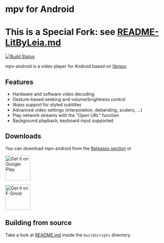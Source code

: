 # mpv for Android

# This is a Special Fork: see [README-LitByLeia.md](README-LitByLeia.md)

[![Build Status](https://travis-ci.org/mpv-android/mpv-android.svg?branch=master)](https://travis-ci.org/mpv-android/mpv-android)

mpv-android is a video player for Android based on [libmpv](https://github.com/mpv-player/mpv).

## Features

* Hardware and software video decoding
* Gesture-based seeking and volume/brightness control
* libass support for styled subtitles
* Advanced video settings (interpolation, debanding, scalers, ...)
* Play network streams with the "Open URL" function
* Background playback, keyboard input supported

## Downloads

You can download mpv-android from the [Releases section](https://github.com/mpv-android/mpv-android/releases) or

[<img src="https://play.google.com/intl/en_us/badges/images/generic/en-play-badge.png" alt="Get it on Google Play" height="80">](https://play.google.com/store/apps/details?id=is.xyz.mpv)

[<img src="https://fdroid.gitlab.io/artwork/badge/get-it-on.png" alt="Get it on F-Droid" height="80">](https://f-droid.org/packages/is.xyz.mpv)

## Building from source

Take a look at [README.md](buildscripts/README.md) inside the `buildscripts` directory.
